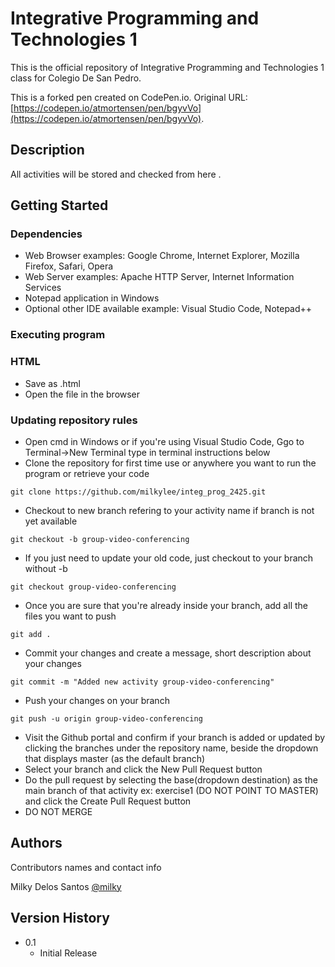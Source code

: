 # Integrative Programming and Technologies 1

This is the official repository of Integrative Programming and Technologies 1 class for Colegio De San Pedro.

This is a forked pen created on CodePen.io. Original URL: [https://codepen.io/atmortensen/pen/bgyvVo](https://codepen.io/atmortensen/pen/bgyvVo).

## Description

All activities will be stored and checked from here .

## Getting Started

### Dependencies

* Web Browser examples: Google Chrome, Internet Explorer, Mozilla Firefox, Safari, Opera
* Web Server examples: Apache HTTP Server, Internet Information Services
* Notepad application in Windows
* Optional other IDE available example: Visual Studio Code, Notepad++

### Executing program

### HTML

* Save as .html
* Open the file in the browser

### Updating repository rules

* Open cmd in Windows or if you're using Visual Studio Code, Ggo to Terminal->New Terminal type in terminal instructions below
* Clone the repository for first time use or anywhere you want to run the program or retrieve your code
```
git clone https://github.com/milkylee/integ_prog_2425.git
```
* Checkout to new branch refering to your activity name if branch is not yet available 
```
git checkout -b group-video-conferencing
```
* If you just need to update your old code, just checkout to your branch without -b
```
git checkout group-video-conferencing
```
* Once you are sure that you're already inside your branch, add all the files you want to push
```
git add .
```
* Commit your changes and create a message, short description about your changes
```
git commit -m "Added new activity group-video-conferencing"
```
* Push your changes on your branch
```
git push -u origin group-video-conferencing
```
* Visit the Github portal and confirm if your branch is added or updated by clicking the branches under the repository name, beside the dropdown that displays master (as the default branch)
* Select your branch and click the New Pull Request button
* Do the pull request by selecting the base(dropdown destination) as the main branch of that activity ex: exercise1 (DO NOT POINT TO MASTER) and click the Create Pull Request button
* DO NOT MERGE

## Authors

Contributors names and contact info

Milky Delos Santos
[@milky](https://github.com/milkylee)

## Version History

* 0.1
    * Initial Release

